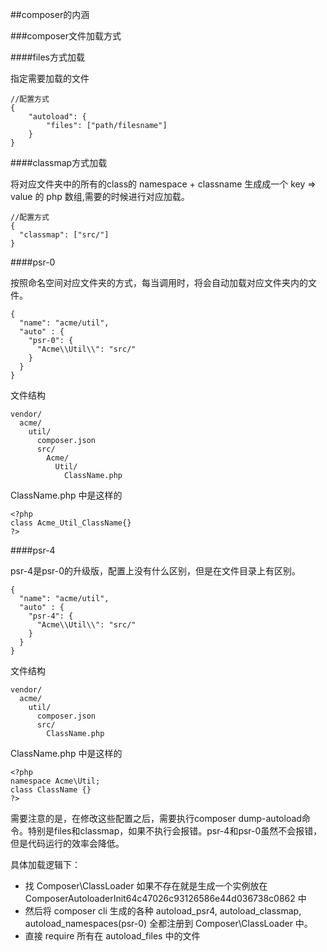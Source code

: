##composer的内涵

###composer文件加载方式

####files方式加载

指定需要加载的文件

```
//配置方式
{
    "autoload": {
        "files": ["path/filesname"]
    }
}
```

####classmap方式加载

将对应文件夹中的所有的class的 namespace + classname 生成成一个 key => value 的 php 数组,需要的时候进行对应加载。

```
//配置方式
{
  "classmap": ["src/"]
}
```

####psr-0

按照命名空间对应文件夹的方式，每当调用时，将会自动加载对应文件夹内的文件。

```
{
  "name": "acme/util",
  "auto" : {
    "psr-0": {
      "Acme\\Util\\": "src/"
    }
  }
}
```

文件结构

```
vendor/
  acme/
    util/
      composer.json
      src/
        Acme/
          Util/
            ClassName.php
```

ClassName.php 中是这样的

```
<?php
class Acme_Util_ClassName{}
?>
```

####psr-4

psr-4是psr-0的升级版，配置上没有什么区别，但是在文件目录上有区别。

```
{
  "name": "acme/util",
  "auto" : {
    "psr-4": {
      "Acme\\Util\\": "src/"
    }
  }
}
```

文件结构

```
vendor/
  acme/
    util/
      composer.json
      src/
        ClassName.php
```

ClassName.php 中是这样的

```
<?php
namespace Acme\Util;
class ClassName {}
?>
```

需要注意的是，在修改这些配置之后，需要执行composer dump-autoload命令。特别是files和classmap，如果不执行会报错。psr-4和psr-0虽然不会报错，但是代码运行的效率会降低。

具体加载逻辑下：

- 找 Composer\ClassLoader 如果不存在就是生成一个实例放在 ComposerAutoloaderInit64c47026c93126586e44d036738c0862 中
- 然后将 composer cli 生成的各种 autoload_psr4, autoload_classmap, autoload_namespaces(psr-0) 全都注册到 Composer\ClassLoader 中。
- 直接 require 所有在 autoload_files 中的文件
